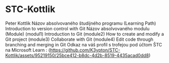 # STC-Kottlik

Peter Kottlik
Názov absolvovaného študijného programu (Learning Path) Introduction to version control with Git
Názov absolvovaného modulu (Module) (modul1) Introduction to Git (module2) How to create and modify a Git project (module3) Collaborate with Git (module4) Edit code through branching and merging in Git
Odkaz na váš profil s trofejou pod účtom ŠTC na Microsoft Learn : (https://github.com/K3ypton/STC-Kottlik/assets/95219150/25bce412-b8dc-4d2b-8519-4435acad0dd8)
